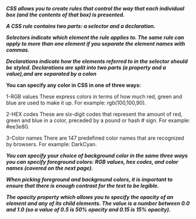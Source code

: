 ***CSS allows you to create rules that control the way that each individual box (and the contents of that box) is presented.***

***A CSS rule contains two parts: a selector and a declaration.***

***Selectors indicate which element the rule applies to. The same rule can apply to more than one element if you separate the element names with commas.***

***Declarations indicate how the elements referred to in the selector should be styled. Declarations are split into two parts (a property and a value),and are separated by a colon***

**You can specify any color in CSS in one of three ways:**

1-RGB values These express colors in terms of how much red, green and blue are used to make it up. 
For example: rgb(100,100,90).

2-HEX codes These are six-digit codes that represent the amount of red, green and blue in a color, preceded by a pound or hash # sign.
For example: #ee3e80.

3-Color names There are 147 predefined color names that are recognized by browsers.
For example: DarkCyan.

***You can specify your choice of background color in the same three ways you can specify foreground colors: RGB values, hex codes, and color names (covered on the next page).***

***When picking foreground and background colors, it is important to ensure that there is enough contrast for the text to be legible.***

***The opacity property which allows you to specify the opacity of an element and any of its child elements. The value is a number between 0.0 and 1.0 (so a value of 0.5 is 50% opacity and 0.15 is 15% opacity).***



